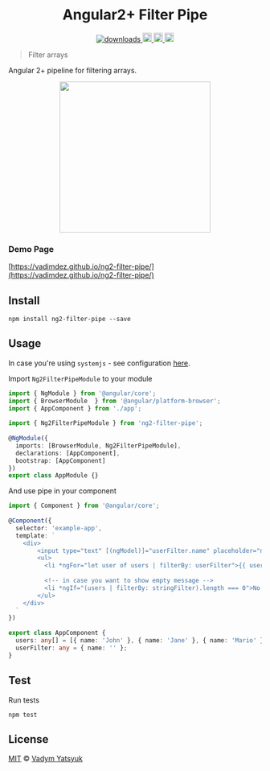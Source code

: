 <h1 align="center">Angular2+ Filter Pipe</h1>

<p align="center">
  <a href="https://www.npmjs.com/package/ng2-filter-pipe">
    <img src="https://img.shields.io/npm/dm/ng2-filter-pipe.svg?style=flat" alt="downloads">
  </a>

  <a href="https://travis-ci.org/VadimDez/ng2-filter-pipe" alt="build">
    <img src="https://travis-ci.org/VadimDez/ng2-filter-pipe.svg?branch=master" height="18">
  </a>
  
  <a href="https://badge.fury.io/js/ng2-filter-pipe">
    <img src="https://badge.fury.io/js/ng2-filter-pipe.svg" alt="npm version" height="18">
  </a>
  
  <a href="https://david-dm.org/vadimdez/ng2-filter-pipe" title="dependencies status">
    <img src="https://david-dm.org/vadimdez/ng2-filter-pipe.svg" height="18">
  </a>
</p>

> Filter arrays
 
Angular 2+ pipeline for filtering arrays.

<p align="center">
  <img src="https://cloud.githubusercontent.com/assets/3748453/23809236/3276cf26-05cd-11e7-94f7-b4078104adbd.gif" width="300">
</p>

### Demo Page

[https://vadimdez.github.io/ng2-filter-pipe/](https://vadimdez.github.io/ng2-filter-pipe/)

## Install

```
npm install ng2-filter-pipe --save
```

## Usage

In case you're using ```systemjs``` - see configuration [here](https://github.com/VadimDez/ng2-filter-pipe/blob/master/SYSTEMJS.md).

Import `Ng2FilterPipeModule` to your module

```ts
import { NgModule } from '@angular/core';
import { BrowserModule  } from '@angular/platform-browser';
import { AppComponent } from './app';
 
import { Ng2FilterPipeModule } from 'ng2-filter-pipe';
 
@NgModule({
  imports: [BrowserModule, Ng2FilterPipeModule],
  declarations: [AppComponent],
  bootstrap: [AppComponent]
})
export class AppModule {}

```

And use pipe in your component
```ts
import { Component } from '@angular/core';
 
@Component({
  selector: 'example-app',
  template: `
    <div>
        <input type="text" [(ngModel)]="userFilter.name" placeholder="name">
        <ul>
          <li *ngFor="let user of users | filterBy: userFilter">{{ user.name }}</li>
          
          <!-- in case you want to show empty message -->
          <li *ngIf="(users | filterBy: stringFilter).length === 0">No matching elements</li>
        </ul>
    </div>  
  `
})
 
export class AppComponent {
  users: any[] = [{ name: 'John' }, { name: 'Jane' }, { name: 'Mario' }];
  userFilter: any = { name: '' };
}
```

## Test

Run tests

```
npm test
```

## License

[MIT](https://tldrlegal.com/license/mit-license) © [Vadym Yatsyuk](https://github.com/vadimdez)
